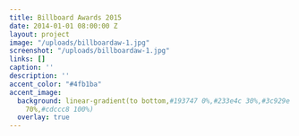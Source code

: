 ```yaml
---
title: Billboard Awards 2015
date: 2014-01-01 08:00:00 Z
layout: project
image: "/uploads/billboardaw-1.jpg"
screenshot: "/uploads/billboardaw-1.jpg"
links: []
caption: ''
description: ''
accent_color: "#4fb1ba"
accent_image:
  background: linear-gradient(to bottom,#193747 0%,#233e4c 30%,#3c929e 50%,#d5d5d4
    70%,#cdccc8 100%)
  overlay: true
---
```


